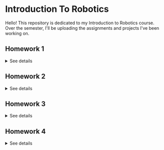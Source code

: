 # Introduction To Robotics

Hello! This repository is dedicated to my Introduction to Robotics course. Over the semester, I'll be uploading the assignments and projects I've been working on.

## Homework 1
<details>
  <summary>See details</summary>

  ### Create this repository.
</details>

## Homework 2
<details>
  <summary>See details</summary>

  ### This assignment focuses on controlling each channel (Red, Green, and Blue)of  an  RGB  LED  using  individual  potentiometers.
  ### Components: 
      RGB LED (at least 1)
      Potentiometers (at least 3)
      Resistors and wires as needed

  ### Task
      Use a separate potentiometer for controlling each color of the RGB LED:Red,Green, andBlue.  
      This control must leverage digital electronics.  
      Specifically,I  need  to  read  the  potentiometer’s  value  with  Arduino  and  then  write  a mapped value to the LED pins.

  ### Setup
  ![](https://github.com/AntoniaOancea/IntroductionToRobotics/blob/main/Homework%202/setup-2.jpg)

  ### [Video](https://youtu.be/AsdBe3tzsQs)

  ### [Code](https://github.com/AntoniaOancea/IntroductionToRobotics/blob/main/Homework%202/homework_2/homework_2.ino)

  </details>


## Homework 3
<details>
  <summary>See details</summary>

  ### This assignment involves simulating a 3-floor elevator control system using LEDs, buttons, and a buzzer with Arduino.
  ### Components: 
      • LEDs (At least 4: 3 for the floors and 1 for the elevator’s operational state)
      • Buttons (At least 3 for floor calls)
      • Buzzer (1)
      • Resistors and wires as needed

  ### Task
      Design a control system that simulates a 3-floor elevator using the Arduino platform. Here are the specific requirements:
      • LED Indicators: Each of the 3 LEDs should represent one of the 3 floors.
          The LED corresponding to the current floor should light up. Additionally,another LED should represent the elevator’s 
          operational state. It should blink when the elevator is moving and remain static when stationary.
      • Buttons: Implement 3 buttons that represent the call buttons from the 3 floors. When pressed, the elevator should simulate
      movement towards the floor after a short interval (2-3 seconds).
      • Buzzer : The buzzer should sound briefly during the following scenarios:
          – Elevator arriving at the desired floor (something resembling a ”cling”).
          – Elevator doors closing and movement (pro tip: split them into 2 different sounds)
      • State Change & Timers: If the elevator is already at the desired floor, pressing the button for that floor should have 
      no effect. Otherwise, after a button press, the elevator should ”wait for the doors to close” and then ”move” to the 
      corresponding floor. If the elevator is in movement, it should either do nothing or it should stack its decision 
      (get to the first programmed floor, open the doors, wait, close them and then go to the next desired floor).
      • Debounce: for the buttons to avoid unintentional repeated button presses

  ### Bonus:
  ##### Buzzer
  ##### Queue for elevator calls

  ### Setup
  ![](https://github.com/AntoniaOancea/IntroductionToRobotics/blob/main/Homework%203/homework3.jpg)

  ### [Video](https://www.youtube.com/watch?v=2bYAEGiis1o)

  ### [Code](https://github.com/AntoniaOancea/IntroductionToRobotics/blob/main/Homework%203/homework3/homework3.ino)

  </details>

  ## Homework 4
<details>
  <summary>See details</summary>

  ### This assignment involves using a joystick to control the position of the segment and set on/off the leds on the display.
  ### Components: 
      • 7-segment display
      • Joystick
      • Resistors and wires as needed

  ### Task
      • the initial position should be on the DP
      • the current position should blinck
      • the joystick control the movement from one segment to another
      • short press on the button should change the segment state from ON to OFF or from OFF to ON
      • long pressing the button resets the entire display by turning all the segments OFF and moving the current position to DP

  ### Table for corresponding movement
  ![](https://github.com/AntoniaOancea/IntroductionToRobotics/blob/main/Homework%204/image.png)

      
  ### Setup
  ![](https://github.com/AntoniaOancea/IntroductionToRobotics/blob/main/Homework%204/homework4.jpg)

  ### [Video](https://www.youtube.com/watch?v=t3oWBuS-0tk)

  ### [Code](https://github.com/AntoniaOancea/IntroductionToRobotics/blob/main/Homework%204/homework4/homework4.ino)

  </details>

